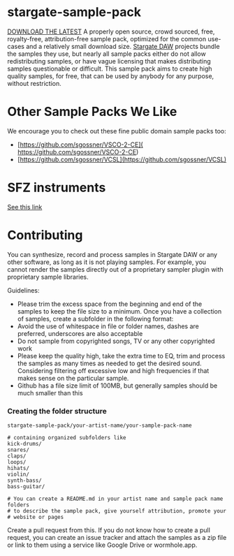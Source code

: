 # stargate-sample-pack
[DOWNLOAD THE LATEST](
  https://github.com/stargatedaw/stargate-sample-pack/archive/refs/heads/main.zip
)
A properly open source, crowd sourced, free, royalty-free, attribution-free
sample pack, optimized for the common use-cases and a relatively small download
size.
[Stargate DAW](https://github.com/stargateaudio/stargate) projects bundle the
samples they use, but nearly all sample packs either do not allow
redistributing samples, or have vague licensing that makes distributing samples
questionable or difficult.  This sample pack aims to create high quality
samples, for free, that can be used by anybody for any purpose, without
restriction.

# Other Sample Packs We Like
We encourage you to check out these fine public domain sample packs too:
- [https://github.com/sgossner/VSCO-2-CE](
    https://github.com/sgossner/VSCO-2-CE)
- [https://github.com/sgossner/VCSL](https://github.com/sgossner/VCSL)

# SFZ instruments
[See this link](./sfz_instruments.md)

# Contributing
You can synthesize, record and process samples in Stargate DAW or any
other software, as long as it is not playing samples.  For example, you cannot
render the samples directly out of a proprietary sampler plugin with
proprietary sample libraries.

Guidelines:
- Please trim the excess space from the beginning and end of the samples to
  keep the file size to a minimum.  Once you have a collection of samples,
  create a subfolder in the following format:
- Avoid the use of whitespace in file or folder names, dashes are preferred,
  underscores are also acceptable
- Do not sample from copyrighted songs, TV or any other copyrighted work
- Please keep the quality high, take the extra time to EQ, trim and process
  the samples as many times as needed to get the desired sound.  Considering
  filtering off excessive low and high frequencies if that makes sense on
  the particular sample.
- Github has a file size limit of 100MB, but generally samples should be much
  smaller than this

### Creating the folder structure
```
stargate-sample-pack/your-artist-name/your-sample-pack-name

# containing organized subfolders like
kick-drums/
snares/
claps/
loops/
hihats/
violin/
synth-bass/
bass-guitar/

# You can create a README.md in your artist name and sample pack name folders
# to describe the sample pack, give yourself attribution, promote your
# website or pages
```

Create a pull request from this.  If you do not know how to create a pull
request, you can create an issue tracker and attach the samples as a zip file
 or link to them using a service like Google Drive or wormhole.app.

